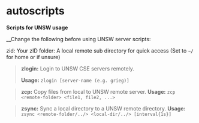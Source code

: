 # autoscripts

**Scripts for UNSW usage**

__Change the following before using UNSW server scripts: 

zid: Your zID
folder: A local remote sub directory for quick access (Set to `~/` for home or if unsure)

>**zlogin:** Login to UNSW CSE servers remotely.
>
> __Usage:__ `zlogin [server-name (e.g. grieg)]`

>**zcp:** Copy files from local to UNSW remote server.
> __Usage:__ `zcp <remote-folder> <file1, file2, ...>`

>**zsync:** Sync a local directory to a UNSW remote directory.
> __Usage:__ `zsync <remote-folder/../> <local-dir/../> [interval{1s}]`
